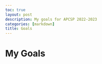 ```yaml
---
toc: true
layout: post
description: My goals for APCSP 2022-2023
categories: [markdown]
title: Goals
---
```

# My Goals 